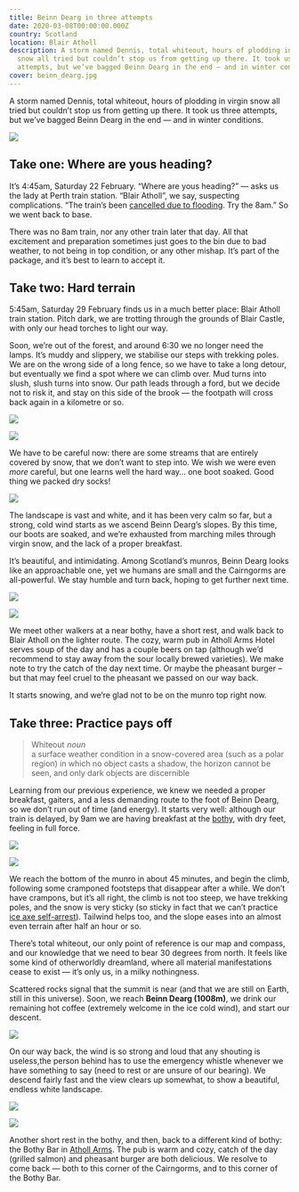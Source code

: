 ```yaml
---
title: Beinn Dearg in three attempts
date: 2020-03-08T00:00:00.000Z
country: Scotland
location: Blair Atholl
description: A storm named Dennis, total whiteout, hours of plodding in virgin
  snow all tried but couldn’t stop us from getting up there. It took us three
  attempts, but we’ve bagged Beinn Dearg in the end — and in winter conditions.
cover: beinn_dearg.jpg
---
```

A storm named Dennis, total whiteout, hours of plodding in virgin snow all tried but couldn’t stop us from getting up there. It took us three attempts, but we’ve bagged Beinn Dearg in the end — and in winter conditions.

![](../../img/beinn_d_1.jpg)

## Take one: Where are yous heading?

It’s 4:45am, Saturday 22 February. “Where are yous heading?” — asks us the lady at Perth train station. “Blair Atholl”, we say, suspecting complications. “The train’s been [cancelled due to flooding](https://www.bbc.co.uk/news/uk-scotland-south-scotland-51502662). Try the 8am.” So we went back to base.

There was no 8am train, nor any other train later that day. All that excitement and preparation sometimes just goes to the bin due to bad weather, to not being in top condition, or any other mishap. It’s part of the package, and it’s best to learn to accept it.

## Take two: Hard terrain

5:45am, Saturday 29 February finds us in a much better place: Blair Atholl train station. Pitch dark, we are trotting through the grounds of Blair Castle, with only our head torches to light our way.

Soon, we’re out of the forest, and around 6:30 we no longer need the lamps. It’s muddy and slippery, we stabilise our steps with trekking poles. We are on the wrong side of a long fence, so we have to take a long detour, but eventually we find a spot where we can climb over. Mud turns into slush, slush turns into snow. Our path leads through a ford, but we decide not to risk it, and stay on this side of the brook — the footpath will cross back again in a kilometre or so.

![](../../img/beinn_d_2.jpg)

![](../../img/beinn_d_3.jpg)

We have to be careful now: there are some streams that are entirely covered by snow, that we don’t want to step into. We wish we were even  *more* careful, but one learns well the hard way… one boot soaked. Good thing we packed dry socks!

![](../../img/beinn_d_4.jpg)

The landscape is vast and white, and it has been very calm so far, but a strong, cold wind starts as we ascend Beinn Dearg’s slopes. By this time, our boots are soaked, and we’re exhausted from marching miles through virgin snow, and the lack of a proper breakfast.

It’s beautiful, and intimidating. Among Scotland’s munros, Beinn Dearg looks like an approachable one, yet we humans are small and the Cairngorms are all-powerful. We stay humble and turn back, hoping to get further next time.

![](../../img/beinn_d_5.jpg)

![](../../img/beinn_d_6.jpg)

We meet other walkers at a near bothy, have a short rest, and walk back to Blair Atholl on the lighter route. The cozy, warm pub in Atholl Arms Hotel serves soup of the day and has a couple beers on tap (although we’d recommend to stay away from the sour locally brewed varieties). We make note to try the catch of the day next time. Or maybe the pheasant burger – but that may feel cruel to the pheasant we passed on our way back.

It starts snowing, and we’re glad not to be on the munro top right now.

## Take three: Practice pays off

> Whiteout <span style="font-weight: 400; font-style: italic;">noun</span>\
> <span style="font-weight: 400;">a surface weather condition in a snow-covered area (such as a polar region) in which no object casts a shadow, the horizon cannot be seen, and only dark objects are discernible</span>

Learning from our previous experience, we knew we needed a proper breakfast, gaiters, and a less demanding route to the foot of Beinn Dearg, so we don’t run out of time (and energy). It starts very well: although our train is delayed, by 9am we are having breakfast at the [bothy](https://www.mountainbothies.org.uk/bothies/eastern-highlands/allt-scheicheachan/), with dry feet, feeling in full force.

![](../../img/beinn_d_7.jpg)

![](../../img/beinn_d_8.jpg)

We reach the bottom of the munro in about 45 minutes, and begin the climb, following some cramponed footsteps that disappear after a while. We don’t have crampons, but it’s all right, the climb is not too steep, we have trekking poles, and the snow is very sticky (so sticky in fact that we can’t practice [ice axe self-arrest](https://www.youtube.com/watch?v=94QFImjdEAo)). Tailwind helps too, and the slope eases into an almost even terrain after half an hour or so.

There’s total whiteout, our only point of reference is our map and compass, and our knowledge that we need to bear 30 degrees from north. It feels like some kind of otherworldly dreamland, where all material manifestations cease to exist — it’s only us, in a milky nothingness.

Scattered rocks signal that the summit is near (and that we are still on Earth, still in this universe). Soon, we reach **Beinn Dearg (1008m)**, we drink our remaining hot coffee (extremely welcome in the ice cold wind), and start our descent.

![](../../img/beinn_d_9.jpg)

On our way back, the wind is so strong and loud that any shouting is useless,the person behind has to use the emergency whistle whenever we have something to say (need to rest or are unsure of our bearing). We descend fairly fast and the view clears up somewhat, to show a beautiful, endless white landscape.

![](../../img/beinn_d_11.jpg)

![](../../img/beinn_d_10.jpg)

Another short rest in the bothy, and then, back to a different kind of bothy: the Bothy Bar in [Atholl Arms](https://www.athollarmshotel.co.uk/). The pub is warm and cozy, catch of the day (grilled salmon) and pheasant burger are both delicious. We resolve to come back — both to this corner of the Cairngorms, and to this corner of the Bothy Bar.
